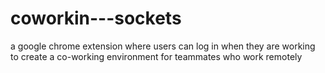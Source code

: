 coworkin---sockets
==================

a google chrome extension where users can log in when they are working to create a co-working environment for teammates who work remotely
